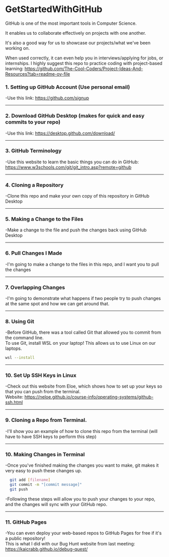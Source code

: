 # GetStartedWithGitHub

GitHub is one of the most important tools in Computer Science.

It enables us to collaborate effectively on projects with one another.

It's also a good way for us to showcase our projects/what we've been working on.

When used correctly, it can even help you in interviews/applying for jobs, or internships.
I highly suggest this repo to practice coding with project-based learning: https://github.com/The-Cool-Coders/Project-Ideas-And-Resources?tab=readme-ov-file

### 1. Setting up GitHub Account (Use personal email)
  -Use this link: https://github.com/signup

---

### 2. Download GitHub Desktop (makes for quick and easy commits to your repo)
   -Use this link: https://desktop.github.com/download/

---

### 3. GitHub Terminology
  -Use this website to learn the basic things you can do in GitHub: https://www.w3schools.com/git/git_intro.asp?remote=github

---

### 4. Cloning a Repository
  -Clone this repo and make your own copy of this repository in GitHub Desktop

---

### 5. Making a Change to the Files
  -Make a change to the file and push the changes back using GitHub Desktop

---

### 6. Pull Changes I Made
  -I'm going to make a change to the files in this repo, and I want you to pull the changes

---

### 7. Overlapping Changes
  -I'm going to demonstrate what happens if two people try to push changes at the same spot and how we can get around that.

---

### 8. Using Git
  -Before GitHub, there was a tool called Git that allowed you to commit from the command line.<br>
  To use Git, install WSL on your laptop! This allows us to use Linux on our laptops.

  ```bash
  wsl --install
  ```

---

### 10. Set Up SSH Keys in Linux
  
  -Check out this website from Eloe, which shows how to set up your keys so that you can push from the terminal.<br>
  Website: https://neloe.github.io/course-info/operating-systems/github-ssh.html

---

### 9. Cloning a Repo from Terminal.
  -I'll show you an example of how to clone this repo from the terminal (will have to have SSH keys to perform this step)

---

### 10. Making Changes in Terminal
  -Once you've finished making the changes you want to make, git makes it very easy to push these changes up.
  
  ```bash 
    git add [filename] 
    git commit -m "[commit message]" 
    git push 
  ```

  -Following these steps will allow you to push your changes to your repo, and the changes will sync with your GitHub repo.

---

### 11. GitHub Pages
  -You can even deploy your web-based repos to GitHub Pages for free if it's a public repository!<br>
  This is what I did with our Bug Hunt website from last meeting: https://kaicrabb.github.io/debug-quest/
  
